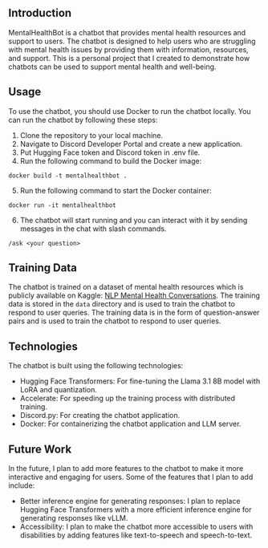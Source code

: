 ## Introduction

MentalHealthBot is a chatbot that provides mental health resources and support to users. The chatbot is designed to help users who are struggling with mental health issues by providing them with information, resources, and support. This is a personal project that I created to demonstrate how chatbots can be used to support mental health and well-being.

## Usage

To use the chatbot, you should use Docker to run the chatbot locally. You can run the chatbot by following these steps:

1. Clone the repository to your local machine.
2. Navigate to Discord Developer Portal and create a new application.
3. Put Hugging Face token and Discord token in .env file.
4. Run the following command to build the Docker image:
```
docker build -t mentalhealthbot .
```
5. Run the following command to start the Docker container:
```
docker run -it mentalhealthbot
```
6. The chatbot will start running and you can interact with it by sending messages in the chat with slash commands.
```
/ask <your question>
```

## Training Data

The chatbot is trained on a dataset of mental health resources which is publicly available on Kaggle: [NLP Mental Health Conversations](https://www.kaggle.com/datasets/thedevastator/nlp-mental-health-conversations). The training data is stored in the `data` directory and is used to train the chatbot to respond to user queries. The training data is in the form of question-answer pairs and is used to train the chatbot to respond to user queries.

## Technologies

The chatbot is built using the following technologies:

- Hugging Face Transformers: For fine-tuning the Llama 3.1 8B model with LoRA and quantization.
- Accelerate: For speeding up the training process with distributed training.
- Discord.py: For creating the chatbot application.
- Docker: For containerizing the chatbot application and LLM server.

## Future Work

In the future, I plan to add more features to the chatbot to make it more interactive and engaging for users. Some of the features that I plan to add include:

- Better inference engine for generating responses: I plan to replace Hugging Face Transformers with a more efficient inference engine for generating responses like vLLM.
- Accessibility: I plan to make the chatbot more accessible to users with disabilities by adding features like text-to-speech and speech-to-text.
